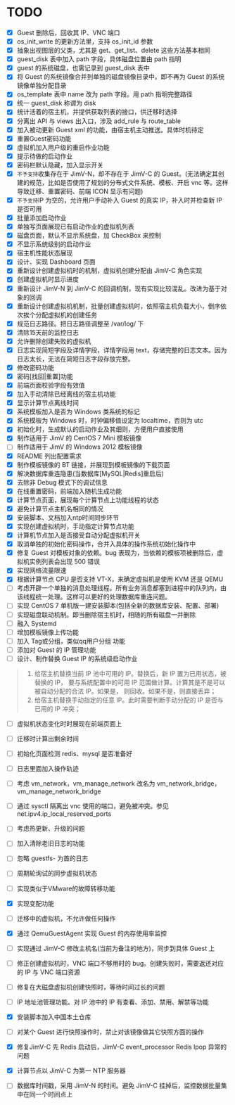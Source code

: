 # TODO

- [x] Guest 删除后，回收其 IP、VNC 端口
- [x] os_init_write 的更新方法里，支持 os_init_id 参数
- [x] 抽象出视图层的父类，尤其是 get、get_list、delete 这些方法基本相同
- [x] guest_disk 表中加入 path 字段，具体磁盘位置由 path 指明
- [x] guest 的系统磁盘，也需记录到 guest_disk 表中
- [x] 将 Guest 的系统镜像合并到单独的磁盘镜像目录中。即不再为 Guest 的系统镜像单独分配目录
- [x] os_template 表中 name 改为 path 字段。用 path 指明完整路径
- [x] 统一 guest_disk 称谓为 disk
- [x] 统计活着的宿主机，并提供获取列表的接口，供迁移时选择
- [x] 分离出 API 与 views 出入口，涉及 add_rule 与 route_table
- [x] 加入被动更新 Guest xml 的功能，由宿主机主动推送。具体时机待定
- [x] 重置Guest密码功能
- [x] 虚拟机加入用户级的重启作业功能
- [x] 提示待做的启动作业
- [x] 密码栏默认隐藏，加入显示开关
- [x] `不予支持`收集存在于 JimV-N，却不存在于 JimV-C 的 Guest。(无法确定其创建的规范，比如是否使用了规划的分布式文件系统、模板、开启 vnc 等。这样导致迁移、重置密码、前端 ICON 显示有问题)
- [x] `不予支持`IP 为空的，允许用户手动补入 Guest 的真实 IP，补入时并检查新 IP 是否可用
- [x] 批量添加启动作业
- [x] 单独写页面展现已有启动作业的虚拟机列表
- [x] 磁盘页面，默认不显示系统盘，加 CheckBox 来控制
- [x] 不显示系统级别的启动作业
- [x] 宿主机性能状态展现
- [x] 设计、实现 Dashboard 页面
- [x] 重新设计创建虚拟机时的机制，虚拟机创建分配由 JimV-C 角色实现
- [x] 创建虚拟机时显示进度
- [x] 重新设计 JimV-N 到 JimV-C 的回调机制，现有实现比较混乱。改进为基于对象的回调
- [x] 重新设计创建虚拟机机制，批量创建虚拟机时，依照宿主机负载大小，倒序依次挨个分配虚拟机的创建任务
- [x] 规范日志路径。把日志路径调整至 /var/log/ 下
- [x] 清除15天前的监控日志
- [x] 允许删除创建失败的虚拟机
- [x] 日志实现简短字段及详情字段，详情字段用 text，存储完整的日志文本。因为日志太长，无法在简短日志字段存放完整。
- [x] 修改密码功能
- [x] 密码[找回|重置]功能
- [x] 前端页面校验字段有效值
- [x] 加入手动清除已经离线的宿主机功能
- [x] 显示计算节点离线时间
- [x] 系统模板加入是否为 Windows 类系统的标记
- [x] 系统模板为 Windows 时，时钟偏移值设定为 localtime，否则为 utc
- [x] 初始化时，生成默认的启动作业及其细则，方便用户直接使用
- [x] 制作适用于 JimV 的 CentOS 7 Mini 模板镜像
- [ ] 制作适用于 JimV 的 Windows 2012 模板镜像
- [x] README 列出配置需求
- [x] 制作模板镜像的 BT 链接，并展现到模板镜像的下载页面
- [x] 解决数据库重连隐患(当数据库[MySQL|Redis]重启后)
- [x] 去除非 Debug 模式下的调试信息
- [x] 在线重置密码，前端加入随机生成功能
- [x] 计算节点页面，展现每个计算节点上功能线程的状态
- [x] 避免计算节点主机名相同的情况
- [x] 安装脚本、文档加入ntp时间同步环节
- [x] 实现创建虚拟机时，手动指定计算节点功能
- [x] 计算机节点加入是否接受自动分配虚拟机开关
- [x] 取消单独的初始化密码操作，合并入具体的操作系统初始化操作中
- [x] 修复 Guest 对模板对象的依赖。bug 表现为，当依赖的模板项被删除后，虚拟机实例列表会出现 500 错误
- [x] 实现网络流量限速
- [x] 根据计算节点 CPU 是否支持 VT-X，来确定虚拟机是使用 KVM 还是 QEMU
- [ ] 考虑开辟一个单独的消息处理线程。所有业务消息都塞到进程中的队列内，由该线程统一处理。这样可以更好的处理数据库重连问题。
- [ ] 实现 CentOS 7 单机版一建安装脚本(包括全新的数据库安装、配置、部署)
- [ ] 实现磁盘联动机制。即当删除宿主机时，相随的所有磁盘一并删除
- [ ] 融入 Systemd
- [ ] 增加模板镜像上传功能
- [ ] 加入 Tag或分组，类似qq用户分组 功能
- [ ] 添加对 Guest 的 IP 管理功能
- [ ] 设计、制作替换 Guest IP 的系统级启动作业
> 1. 给宿主机替换当前 IP 池中可用的 IP。替换后，新 IP 置为已用状态，被替换的 IP，
> 要与系统配置中的可用 IP 范围做计算。计算其是不是可以被自动分配的合法 IP。如果是，
> 则回收。如果不是，则直接丢弃；
> 2. 给宿主机替换手动指定的任意 IP。此时需要判断手动分配的 IP 是否与已用的 IP 冲突；
- [ ] 虚拟机状态变化时时展现在前端页面上
- [ ] 迁移时计算出剩余时间
- [ ] 初始化页面检测 redis、mysql 是否准备好
- [ ] 日志里面加入操作轨迹
- [ ] 考虑 vm_network，vm_manage_network 改名为 vm_network_bridge，vm_manage_network_bridge
- [ ] 通过 sysctl 隔离出 vnc 使用的端口，避免被冲突。参见 net.ipv4.ip_local_reserved_ports
- [ ] 考虑热更新、升级的问题
- [ ] 加入清除老旧日志的功能
- [ ] 忽略 guestfs- 为首的日志
- [ ] 周期轮询试的同步虚拟机状态
- [ ] 实现类似于VMware的故障转移功能
- [x] 实现变配功能
- [ ] 迁移中的虚拟机，不允许做任何操作
- [x] 通过 QemuGuestAgent 实现 Guest 的内存使用率监控
- [ ] 实现通过 JimV-C 修改主机名(当前为备注的地方)，同步到具体 Guest 上
- [ ] 修正创建虚拟机时，VNC 端口不够用时的 bug。创建失败时，需要返还对应的 IP 与 VNC 端口资源
- [ ] 修复在大磁盘虚拟机创建快照时，等待时间过长的问题
- [ ] IP 地址池管理功能。对 IP 池中的 IP 有查看、添加、禁用、解禁等功能
- [x] 安装脚本加入中国本土仓库
- [ ] 对某个 Guest 进行快照操作时，禁止对该镜像做其它快照方面的操作
- [x] 修复JimV-C 先 Redis 启动后，JimV-C event_processor Redis lpop 异常的问题
- [x] 计算节点以 JimV-C 为第一 NTP 服务器
- [ ] 数据库时间戳，采用 JimV-N 的时间。避免 JimV-C 挂掉后，监控数据批量集中在同一个时间点上

